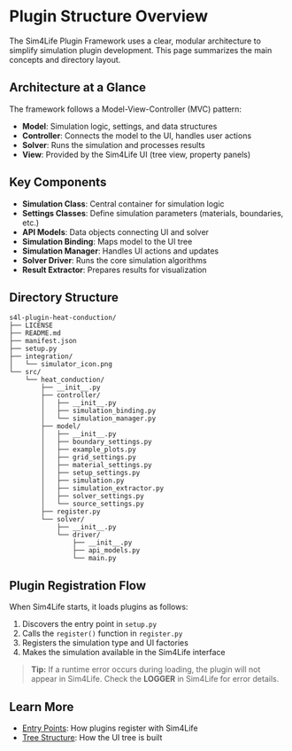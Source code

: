 # Plugin Structure Overview

The Sim4Life Plugin Framework uses a clear, modular architecture to simplify simulation plugin development. This page summarizes the main concepts and directory layout.

## Architecture at a Glance

The framework follows a Model-View-Controller (MVC) pattern:

- **Model**: Simulation logic, settings, and data structures
- **Controller**: Connects the model to the UI, handles user actions
- **Solver**: Runs the simulation and processes results
- **View**: Provided by the Sim4Life UI (tree view, property panels)

## Key Components

- **Simulation Class**: Central container for simulation logic
- **Settings Classes**: Define simulation parameters (materials, boundaries, etc.)
- **API Models**: Data objects connecting UI and solver
- **Simulation Binding**: Maps model to the UI tree
- **Simulation Manager**: Handles UI actions and updates
- **Solver Driver**: Runs the core simulation algorithms
- **Result Extractor**: Prepares results for visualization

## Directory Structure

```
s4l-plugin-heat-conduction/
├── LICENSE
├── README.md
├── manifest.json
├── setup.py
├── integration/
│   └── simulator_icon.png
└── src/
    └── heat_conduction/
        ├── __init__.py
        ├── controller/
        │   ├── __init__.py
        │   ├── simulation_binding.py
        │   └── simulation_manager.py
        ├── model/
        │   ├── __init__.py
        │   ├── boundary_settings.py
        │   ├── example_plots.py
        │   ├── grid_settings.py
        │   ├── material_settings.py
        │   ├── setup_settings.py
        │   ├── simulation.py
        │   ├── simulation_extractor.py
        │   ├── solver_settings.py
        │   └── source_settings.py
        ├── register.py
        └── solver/
            ├── __init__.py
            └── driver/
                ├── __init__.py
                ├── api_models.py
                └── main.py
```

## Plugin Registration Flow

When Sim4Life starts, it loads plugins as follows:

1. Discovers the entry point in `setup.py`
2. Calls the `register()` function in `register.py`
3. Registers the simulation type and UI factories
4. Makes the simulation available in the Sim4Life interface

> **Tip:** If a runtime error occurs during loading, the plugin will not appear in Sim4Life. Check the **LOGGER** in Sim4Life for error details.

## Learn More

- [Entry Points](entry-points.md): How plugins register with Sim4Life
- [Tree Structure](tree-structure.md): How the UI tree is built